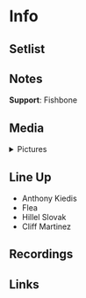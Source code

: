 # Info

## Setlist

## Notes

**Support**: Fishbone

## Media 

<details>
  <summary>Pictures</summary>
  <img alt="Flyer" title="Flyer" src="19851116f.jpg" height="200" />
  <img alt="Clipping" title="Clipping" src="19851116a.jpg" height="200" />
</details>

## Line Up

* Anthony Kiedis
* Flea
* Hillel Slovak
* Cliff Martinez

## Recordings

## Links